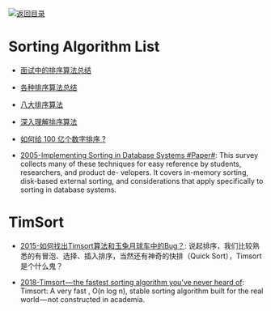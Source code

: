 [![返回目录](https://user-images.githubusercontent.com/5803001/38079637-ff0abcf0-3371-11e8-9b76-ad651620afc7.jpg)](https://github.com/wx-chevalier/Awesome-Lists)

# Sorting Algorithm List

- [面试中的排序算法总结](http://www.cnblogs.com/wxisme/p/5243631.html?f=tt)

- [各种排序算法总结](http://www.jianshu.com/p/f5baf7f27a7e)

- [八大排序算法](http://blog.jobbole.com/103456/)

- [深入理解排序算法](http://www.cnblogs.com/absfree/p/5469212.html)

- [如何给 100 亿个数字排序 ?](http://www.jianshu.com/p/8dc11152f178)

- [2005-Implementing Sorting in Database Systems #Paper#](http://wwwlgis.informatik.uni-kl.de/archiv/wwwdvs.informatik.uni-kl.de/courses/DBSREAL/SS2005/Vorlesungsunterlagen/Implementing_Sorting.pdf): This survey collects many of these techniques for easy reference by students, researchers, and product de- velopers. It covers in-memory sorting, disk-based external sorting, and considerations that apply specifically to sorting in database systems.

# TimSort

- [2015-如何找出Timsort算法和玉兔月球车中的Bug？](http://www.freebuf.com/vuls/62129.html): 说起排序，我们比较熟悉的有冒泡、选择、插入排序，当然还有神奇的快排（Quick Sort），Timsort是个什么鬼？

- [2018-Timsort — the fastest sorting algorithm you’ve never heard of](https://hackernoon.com/timsort-the-fastest-sorting-algorithm-youve-never-heard-of-36b28417f399): Timsort: A very fast , O(n log n), stable sorting algorithm built for the real world — not constructed in academia.
